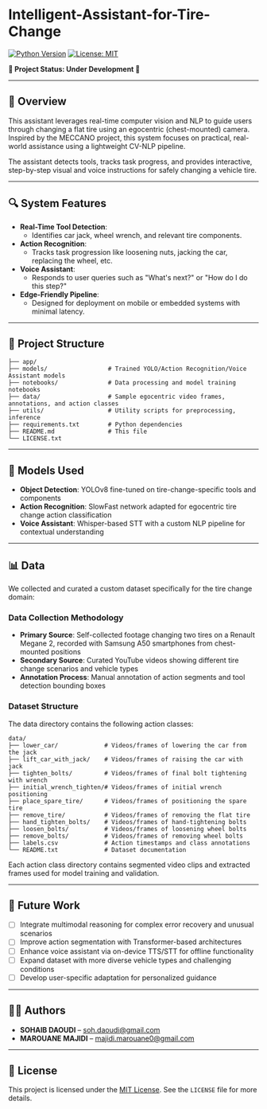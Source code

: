 # Intelligent-Assistant-for-Tire-Change
[![Python Version](https://img.shields.io/badge/python-3.x-blue.svg)](https://www.python.org/downloads/)
[![License: MIT](https://img.shields.io/badge/License-MIT-yellow.svg)](./LICENSE)

**🚧 Project Status: Under Development 🚧**

---

## 📖 Overview
This assistant leverages real-time computer vision and NLP to guide users through changing a flat tire using an egocentric (chest-mounted) camera. Inspired by the MECCANO project, this system focuses on practical, real-world assistance using a lightweight CV-NLP pipeline.

The assistant detects tools, tracks task progress, and provides interactive, step-by-step visual and voice instructions for safely changing a vehicle tire.

---

## 🔍 System Features
- **Real-Time Tool Detection**:
  - Identifies car jack, wheel wrench, and relevant tire components.
- **Action Recognition**:
  - Tracks task progression like loosening nuts, jacking the car, replacing the wheel, etc.
- **Voice Assistant**:
  - Responds to user queries such as "What's next?" or "How do I do this step?"
- **Edge-Friendly Pipeline**:
  - Designed for deployment on mobile or embedded systems with minimal latency.

---

## 📂 Project Structure
```
├── app/                   
├── models/                 # Trained YOLO/Action Recognition/Voice Assistant models
├── notebooks/              # Data processing and model training notebooks
├── data/                   # Sample egocentric video frames, annotations, and action classes
├── utils/                  # Utility scripts for preprocessing, inference
├── requirements.txt        # Python dependencies
├── README.md               # This file
└── LICENSE.txt               
```

---

## 🧠 Models Used
- **Object Detection**: YOLOv8 fine-tuned on tire-change-specific tools and components
- **Action Recognition**: SlowFast network adapted for egocentric tire change action classification
- **Voice Assistant**: Whisper-based STT with a custom NLP pipeline for contextual understanding

---

## 📊 Data
We collected and curated a custom dataset specifically for the tire change domain:

### Data Collection Methodology
- **Primary Source**: Self-collected footage changing two tires on a Renault Megane 2, recorded with Samsung A50 smartphones from chest-mounted positions
- **Secondary Source**: Curated YouTube videos showing different tire change scenarios and vehicle types
- **Annotation Process**: Manual annotation of action segments and tool detection bounding boxes

### Dataset Structure
The data directory contains the following action classes:
```
data/
├── lower_car/             # Videos/frames of lowering the car from the jack
├── lift_car_with_jack/    # Videos/frames of raising the car with jack
├── tighten_bolts/         # Videos/frames of final bolt tightening with wrench
├── initial_wrench_tighten/# Videos/frames of initial wrench positioning
├── place_spare_tire/      # Videos/frames of positioning the spare tire
├── remove_tire/           # Videos/frames of removing the flat tire
├── hand_tighten_bolts/    # Videos/frames of hand-tightening bolts
├── loosen_bolts/          # Videos/frames of loosening wheel bolts
├── remove_bolts/          # Videos/frames of removing wheel bolts
├── labels.csv             # Action timestamps and class annotations
└── README.txt             # Dataset documentation
```

Each action class directory contains segmented video clips and extracted frames used for model training and validation.

---

## 🔮 Future Work
- [ ] Integrate multimodal reasoning for complex error recovery and unusual scenarios
- [ ] Improve action segmentation with Transformer-based architectures
- [ ] Enhance voice assistant via on-device TTS/STT for offline functionality
- [ ] Expand dataset with more diverse vehicle types and challenging conditions
- [ ] Develop user-specific adaptation for personalized guidance

---

## 👨‍💻 Authors
- **SOHAIB DAOUDI** – [soh.daoudi@gmail.com](mailto:soh.daoudi@gmail.com)
- **MAROUANE MAJIDI** – [majidi.marouane0@gmail.com](mailto:majidi.marouane0@gmail.com)

---

## 📜 License
This project is licensed under the [MIT License](https://opensource.org/licenses/MIT). See the `LICENSE` file for more details.
